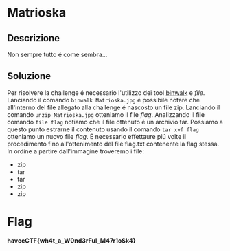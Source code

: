 # Matrioska

## Descrizione
Non sempre tutto é come sembra...

## Soluzione
Per risolvere la challenge é necessario l'utilizzo dei tool [binwalk](https://www.kali.org/tools/binwalk/) e *file*.
Lanciando il comando `binwalk Matrioska.jpg` é possibile notare che all'interno del file allegato alla challenge é
nascosto un file zip.
Lanciando il comando `unzip Matrioska.jpg` otteniamo il file *flag*. Analizzando il file comando `file flag` notiamo
che il file ottenuto é un archivio tar. Possiamo a questo punto estrarne il contenuto usando il comando `tar xvf flag`
otteniamo un nuovo file *flag*. 
É necessario effettaure piú volte il procedimento fino all'ottenimento del file flag.txt contenente la flag stessa.
In ordine a partire dall'immagine troveremo i file:
- zip
- tar
- tar
- zip
- zip

# Flag

**havceCTF{wh4t_a_W0nd3rFul_M47r1oSk4}**
